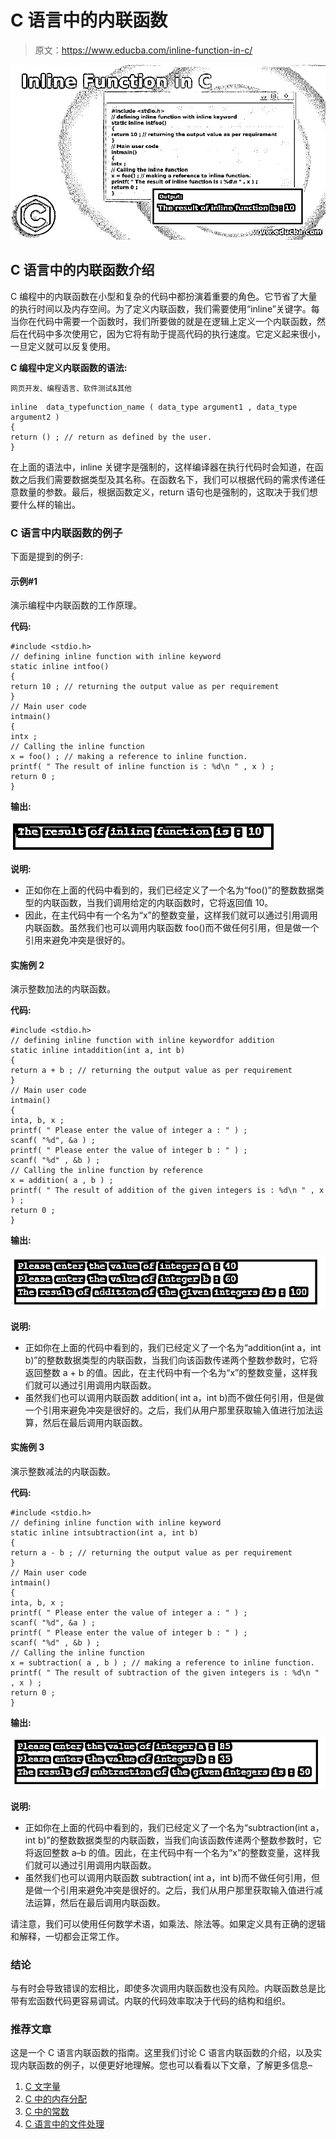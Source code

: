 # C 语言中的内联函数

> 原文：<https://www.educba.com/inline-function-in-c/>

![Inline Function in C](img/1b534dc272c99fc7d81941d82d715612.png)



## C 语言中的内联函数介绍

C 编程中的内联函数在小型和复杂的代码中都扮演着重要的角色。它节省了大量的执行时间以及内存空间。为了定义内联函数，我们需要使用“inline”关键字。每当你在代码中需要一个函数时，我们所要做的就是在逻辑上定义一个内联函数，然后在代码中多次使用它，因为它将有助于提高代码的执行速度。它定义起来很小，一旦定义就可以反复使用。

**C 编程中定义内联函数的语法:**

<small>网页开发、编程语言、软件测试&其他</small>

```
inline  data_typefunction_name ( data_type argument1 , data_type argument2 )
{
return () ; // return as defined by the user.
}
```

在上面的语法中，inline 关键字是强制的，这样编译器在执行代码时会知道，在函数之后我们需要数据类型及其名称。在函数名下，我们可以根据代码的需求传递任意数量的参数。最后，根据函数定义，return 语句也是强制的，这取决于我们想要什么样的输出。

### C 语言中内联函数的例子

下面是提到的例子:

#### 示例#1

演示编程中内联函数的工作原理。

**代码:**

```
#include <stdio.h>
// defining inline function with inline keyword
static inline intfoo()
{
return 10 ; // returning the output value as per requirement
}
// Main user code
intmain()
{
intx ;
// Calling the inline function
x = foo() ; // making a reference to inline function.
printf( " The result of inline function is : %d\n " , x ) ;
return 0 ;
}
```

**输出:**

![inline function in c 1](img/a86a9175bfa0185b9b63ee1394fc7f44.png)



**说明:**

*   正如你在上面的代码中看到的，我们已经定义了一个名为“foo()”的整数数据类型的内联函数，当我们调用给定的内联函数时，它将返回值 10。
*   因此，在主代码中有一个名为“x”的整数变量，这样我们就可以通过引用调用内联函数。虽然我们也可以调用内联函数 foo()而不做任何引用，但是做一个引用来避免冲突是很好的。

#### 实施例 2

演示整数加法的内联函数。

**代码:**

```
#include <stdio.h>
// defining inline function with inline keywordfor addition
static inline intaddition(int a, int b)
{
return a + b ; // returning the output value as per requirement
}
// Main user code
intmain()
{
inta, b, x ;
printf( " Please enter the value of integer a : " ) ;
scanf( "%d", &a ) ;
printf( " Please enter the value of integer b : " ) ;
scanf( "%d" , &b ) ;
// Calling the inline function by reference
x = addition( a , b ) ;
printf( " The result of addition of the given integers is : %d\n " , x ) ;
return 0 ;
}
```

**输出:**

![integers addition](img/1877674a7bc2926216a721f851ef7c3c.png)



**说明:**

*   正如你在上面的代码中看到的，我们已经定义了一个名为“addition(int a，int b)”的整数数据类型的内联函数，当我们向该函数传递两个整数参数时，它将返回整数 a + b 的值。因此，在主代码中有一个名为“x”的整数变量，这样我们就可以通过引用调用内联函数。
*   虽然我们也可以调用内联函数 addition( int a，int b)而不做任何引用，但是做一个引用来避免冲突是很好的。之后，我们从用户那里获取输入值进行加法运算，然后在最后调用内联函数。

#### 实施例 3

演示整数减法的内联函数。

**代码:**

```
#include <stdio.h>
// defining inline function with inline keyword
static inline intsubtraction(int a, int b)
{
return a - b ; // returning the output value as per requirement
}
// Main user code
intmain()
{
inta, b, x ;
printf( " Please enter the value of integer a : " ) ;
scanf( "%d", &a ) ;
printf( " Please enter the value of integer b : " ) ;
scanf( "%d" , &b ) ;
// Calling the inline function
x = subtraction( a , b ) ; // making a reference to inline function.
printf( " The result of subtraction of the given integers is : %d\n " , x ) ;
return 0 ;
}
```

**输出:**

![inline function in c 3](img/2ebf0dc883ed4b0dda611c2e7fa91fd7.png)



**说明:**

*   正如你在上面的代码中看到的，我们已经定义了一个名为“subtraction(int a，int b)”的整数数据类型的内联函数，当我们向该函数传递两个整数参数时，它将返回整数 a–b 的值。因此，在主代码中有一个名为“x”的整数变量，这样我们就可以通过引用调用内联函数。
*   虽然我们也可以调用内联函数 subtraction( int a，int b)而不做任何引用，但是做一个引用来避免冲突是很好的。之后，我们从用户那里获取输入值进行减法运算，然后在最后调用内联函数。

请注意，我们可以使用任何数学术语，如乘法、除法等。如果定义具有正确的逻辑和解释，一切都会正常工作。

### 结论

与有时会导致错误的宏相比，即使多次调用内联函数也没有风险。内联函数总是比带有宏函数代码更容易调试。内联的代码效率取决于代码的结构和组织。

### 推荐文章

这是一个 C 语言内联函数的指南。这里我们讨论 C 语言内联函数的介绍，以及实现内联函数的例子，以便更好地理解。您也可以看看以下文章，了解更多信息–

1.  [C 文字量](https://www.educba.com/c-literals/)
2.  [C 中的内存分配](https://www.educba.com/memory-allocation-in-c/)
3.  [C 中的常数](https://www.educba.com/constants-in-c/)
4.  [C 语言中的文件处理](https://www.educba.com/file-handling-in-c/)





